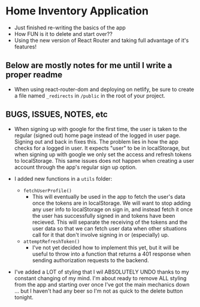 # Home Inventory Application

* Just finished re-writing the basics of the app
* How FUN is it to delete and start over??
* Using the new version of React Router and taking full advantage of it's features!

## Below are mostly notes for me until I write a proper readme
  
* When using react-router-dom and deploying on netlify, be sure to create a file named ```_redirects``` in ```/public``` in the root of your project.

## BUGS, ISSUES, NOTES, etc

* When signing up with google for the first time, the user is taken to the regular (signed out) home page instead of the logged in user page.  Signing out and back in fixes this.  The problem lies in how the app checks for a logged in user.  It expects "user" to be in localStorage, but when signing up with google we only set the access and refresh tokens to localStorage.  This same issues does not happen when creating a user account through the app's regular sign up option.

* I added new functions in a ```utils``` folder:
  * ```fetchUserProfile()```
    * This will eventually be used in the app to fetch the user's data once the tokens are in localStorage.  We will want to stop adding any user info to localStorage on sign in, and instead fetch it once the user has successfully signed in and tokens have been recieved.  This will separate the receiving of the tokens and the user data so that we can fetch user data when other situations call for it that don't involve signing in or (especially) up.
  * ```attemptRefreshToken()```
    * I've not yet decided how to implement this yet, but it will be useful to throw into a function that returns a 401 response when sending authorization requests to the backend.

* I've added a LOT of styling that I wil ABSOLUTELY UNDO thanks to my constant changing of my mind.  I'm about ready to remove ALL styling from the app and starting over once I've got the main mechanics down ... but I haven't had any beer so I'm not as quick to the delete button tonight.
